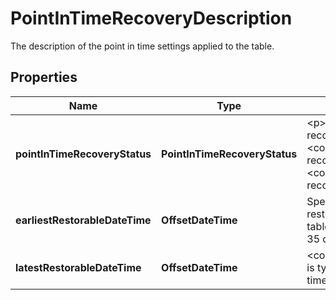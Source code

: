 

# PointInTimeRecoveryDescription

The description of the point in time settings applied to the table.

## Properties

| Name | Type | Description | Notes |
|------------ | ------------- | ------------- | -------------|
|**pointInTimeRecoveryStatus** | **PointInTimeRecoveryStatus** | &lt;p&gt;The current state of point in time recovery:&lt;/p&gt; &lt;ul&gt; &lt;li&gt; &lt;p&gt; &lt;code&gt;ENABLED&lt;/code&gt; - Point in time recovery is enabled.&lt;/p&gt; &lt;/li&gt; &lt;li&gt; &lt;p&gt; &lt;code&gt;DISABLED&lt;/code&gt; - Point in time recovery is disabled.&lt;/p&gt; &lt;/li&gt; &lt;/ul&gt; |  [optional] |
|**earliestRestorableDateTime** | **OffsetDateTime** | Specifies the earliest point in time you can restore your table to. You can restore your table to any point in time during the last 35 days.  |  [optional] |
|**latestRestorableDateTime** | **OffsetDateTime** |  &lt;code&gt;LatestRestorableDateTime&lt;/code&gt; is typically 5 minutes before the current time.  |  [optional] |



